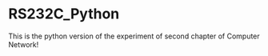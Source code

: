 # RS232C_Python
This is the python version of the experiment of second chapter of Computer Network!
